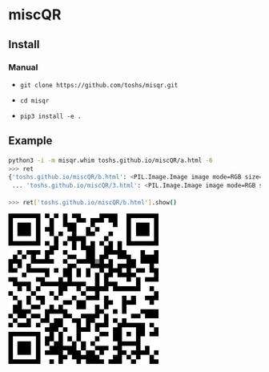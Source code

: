 # miscQR

## Install
### Manual

- ```git clone https://github.com/toshs/misqr.git```

- ```cd misqr```

- ```pip3 install -e .```

## Example
```sh
python3 -i -m misqr.whim toshs.github.io/miscQR/a.html -6
>>> ret
{'toshs.github.io/miscQR/b.html': <PIL.Image.Image image mode=RGB size=29x29 at ...
 ... 'toshs.github.io/miscQR/3.html': <PIL.Image.Image image mode=RGB size=29x29 at 0x116DF2438>}

>>> ret['toshs.github.io/miscQR/b.html'].show()
```

![Sample QR](./docs/aorb.png)

